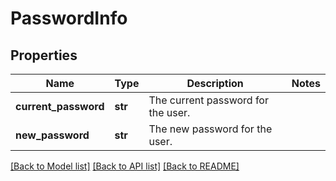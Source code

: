# PasswordInfo

## Properties
Name | Type | Description | Notes
------------ | ------------- | ------------- | -------------
**current_password** | **str** | The current password for the user. | 
**new_password** | **str** | The new password for the user. | 

[[Back to Model list]](../README.md#documentation-for-models) [[Back to API list]](../README.md#documentation-for-api-endpoints) [[Back to README]](../README.md)


